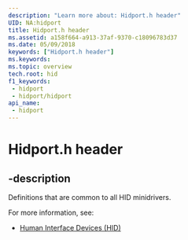 ```yaml
---
description: "Learn more about: Hidport.h header"
UID: NA:hidport
title: Hidport.h header
ms.assetid: a158f664-a913-37af-9370-c18096783d37
ms.date: 05/09/2018
keywords: ["Hidport.h header"]
ms.keywords: 
ms.topic: overview
tech.root: hid
f1_keywords:
 - hidport
 - hidport/hidport
api_name:
 - hidport
---
```


# Hidport.h header

## -description

Definitions that are common to all HID minidrivers.

For more information, see:

- [Human Interface Devices (HID)](../_hid/index.md)

